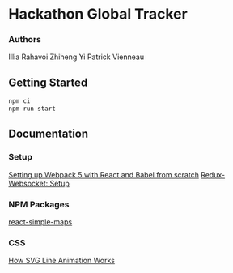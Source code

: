 # Hackathon Global Tracker

### Authors
Illia Rahavoi
Zhiheng Yi
Patrick Vienneau

## Getting Started

```js
npm ci
npm run start
```

## Documentation

### Setup
[Setting up Webpack 5 with React and Babel from scratch](https://dev.to/riyanegi/setting-up-webpack-5-with-react-and-babel-from-scratch-2021-271l)
[Redux-Websocket: Setup](https://github.com/giantmachines/redux-websocket#usage)

### NPM Packages
[react-simple-maps](https://www.react-simple-maps.io/examples/basic-annotation/)

### CSS
[How SVG Line Animation Works](https://css-tricks.com/svg-line-animation-works/)
